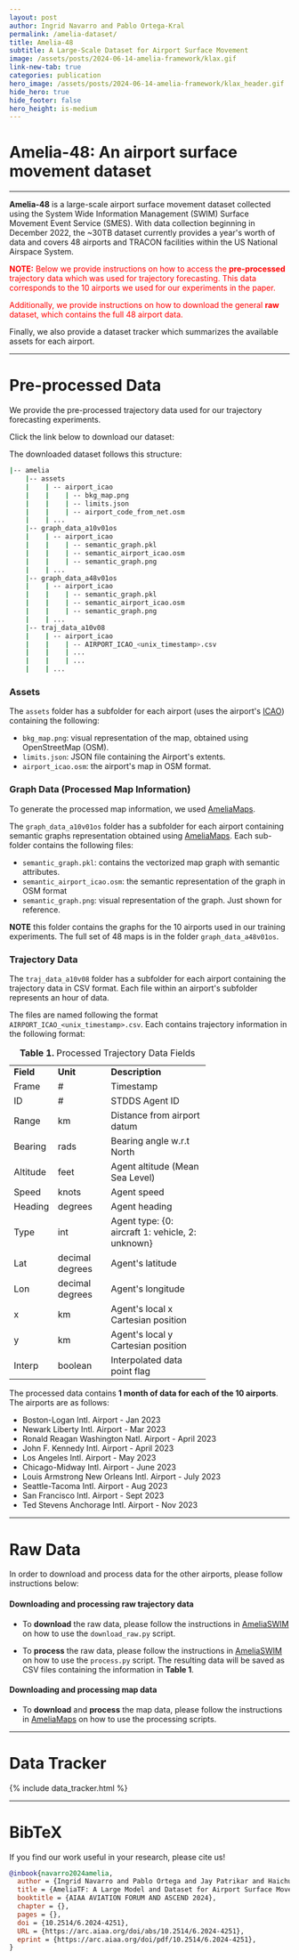 ```yaml
---
layout: post
author: Ingrid Navarro and Pablo Ortega-Kral
permalink: /amelia-dataset/
title: Amelia-48
subtitle: A Large-Scale Dataset for Airport Surface Movement
image: /assets/posts/2024-06-14-amelia-framework/klax.gif
link-new-tab: true
categories: publication
hero_image: /assets/posts/2024-06-14-amelia-framework/klax_header.gif
hide_hero: true
hide_footer: false
hero_height: is-medium
---
```


<h1>
Amelia-48: An airport surface movement dataset
</h1>

<hr>

**Amelia-48** is a large-scale airport surface movement dataset collected using the System Wide Information Management (SWIM) Surface Movement Event Service (SMES). With data collection beginning in December 2022, the ~30TB dataset currently provides a year's worth of data and covers 48 airports and TRACON facilities within the US National Airspace System.

<p style="color:red"> 
<b>NOTE:</b> Below we provide instructions on how to access the <b>pre-processed</b> trajectory data which was used for trajectory forecasting. This data corresponds to the 10 airports we used for our experiments in the paper.
</p>

<p style="color:red"> 
Additionally, we provide instructions on how to download the general <b>raw</b> dataset, which contains the full 48 airport data. 
</p>

Finally, we also provide a dataset tracker which summarizes the available assets for each airport.

<hr>

# Pre-processed Data

We provide the pre-processed trajectory data used for our trajectory forecasting experiments. 

Click the link below to download our dataset:

<a class="button" itemprop="paper" href="https://airlab-share-01.andrew.cmu.edu:9000/amelia-processed/amelia-10.zip" target="_blank"> <i class="fas fa-database fa-lg"></i></a>

The downloaded dataset follows this structure:
```bash
|-- amelia
    |-- assets
    |    | -- airport_icao
    |    |    | -- bkg_map.png
    |    |    | -- limits.json
    |    |    | -- airport_code_from_net.osm
    |    | ...
    |-- graph_data_a10v01os
    |    | -- airport_icao
    |    |    | -- semantic_graph.pkl
    |    |    | -- semantic_airport_icao.osm
    |    |    | -- semantic_graph.png
    |    | ...
    |-- graph_data_a48v01os
    |    | -- airport_icao
    |    |    | -- semantic_graph.pkl
    |    |    | -- semantic_airport_icao.osm
    |    |    | -- semantic_graph.png
    |    | ...
    |-- traj_data_a10v08
    |    | -- airport_icao
    |    |    | -- AIRPORT_ICAO_<unix_timestamp>.csv
    |    |    | ...
    |    |    | ...
    |    | ...
```

### Assets

The `assets` folder has a subfolder for each airport (uses the airport's [ICAO](https://en.wikipedia.org/wiki/ICAO_airport_code)) containing the following:
* `bkg_map.png`: visual representation of the map, obtained using OpenStreetMap (OSM).
* `limits.json`: JSON file containing the Airport's extents.
* `airport_icao.osm`: the airport's map in OSM format.

### Graph Data (Processed Map Information)

To generate the processed map information, we used [AmeliaMaps](https://github.com/AmeliaCMU/AmeliaMaps).

The `graph_data_a10v01os` folder has a subfolder for each airport containing semantic graphs representation obtained using [AmeliaMaps](https://github.com/AmeliaCMU/AmeliaMaps). Each sub-folder contains the following files:
* `semantic_graph.pkl`: contains the vectorized map graph with semantic attributes.
* `semantic_airport_icao.osm`: the semantic representation of the graph in OSM format
* `semantic_graph.png`: visual representation of the graph. Just shown for reference.

**NOTE** this folder contains the graphs for the 10 airports used in our training experiments. The full set of 48 maps is in the folder `graph_data_a48v01os`.

### Trajectory Data

The `traj_data_a10v08` folder has a subfolder for each airport containing the trajectory data in CSV format. Each file within an airport's subfolder represents an hour of data.

The files are named following the format ```AIRPORT_ICAO_<unix_timestamp>.csv```. Each contains trajectory information in the following format: 
<br>

<table align="center" style="width:70%">
  <caption><b>Table 1. </b> Processed Trajectory Data Fields</caption>
  <tr>
  <tr>
    <td><b>Field</b></td>
    <td><b>Unit</b></td>
    <td><b>Description</b></td>
  </tr><td>Frame</td><td>#</td><td>Timestamp</td></tr>
  <tr><td>ID</td><td>#</td><td>STDDS Agent ID</td></tr>
  <tr><td>Range</td><td>km</td><td>Distance from airport datum</td></tr>
  <tr><td>Bearing</td><td>rads</td><td>Bearing angle w.r.t North</td></tr>
  <tr><td>Altitude</td><td>feet</td><td>Agent altitude (Mean Sea Level)</td></tr>
  <tr><td>Speed</td><td>knots</td><td>Agent speed</td></tr>
  <tr><td>Heading</td><td>degrees</td><td>Agent heading</td></tr>
  <tr><td>Type</td><td>int</td><td>Agent type: {0: aircraft 1: vehicle, 2: unknown}</td></tr>
  <tr><td>Lat</td><td>decimal degrees</td><td>Agent's latitude</td></tr>
  <tr><td>Lon</td><td>decimal degrees</td><td>Agent's longitude</td></tr>
  <tr><td>x</td><td>km</td><td>Agent's local x Cartesian position</td></tr>
  <tr><td>y</td><td>km</td><td>Agent's local y Cartesian position</td></tr>
  <tr><td>Interp</td><td>boolean</td><td>Interpolated data point flag</td></tr>
</table>

The processed data contains **1 month of data for each of the 10 airports**. The airports are as follows:

- Boston-Logan Intl. Airport	- Jan 2023
- Newark Liberty Intl. Airport	- Mar 2023
- Ronald Reagan Washington Natl. Airport - April 2023
- John F. Kennedy Intl. Airport	- April 2023	
- Los Angeles Intl. Airport - May 2023	
- Chicago-Midway Intl. Airport - June 2023	
- Louis Armstrong New Orleans Intl. Airport - July 2023	
- Seattle-Tacoma Intl. Airport - Aug 2023
- San Francisco Intl. Airport - Sept 2023
- Ted Stevens Anchorage Intl. Airport	-	Nov 2023


<hr>

# Raw Data

In order to download and process data for the other airports, please follow instructions below:

#### Downloading and processing raw trajectory data

* To **download** the raw data, please follow the instructions in [AmeliaSWIM](https://github.com/AmeliaCMU/AmeliaSWIM) on how to use the `download_raw.py` script.  

* To **process** the raw data, please follow the instructions in [AmeliaSWIM](https://github.com/AmeliaCMU/AmeliaSWIM) on how to use the `process.py` script. The resulting data will be saved as CSV files containing the information in **Table 1**.

#### Downloading and processing map data

* To **download** and **process** the map data, please follow the instructions in [AmeliaMaps](https://github.com/AmeliaCMU/AmeliaMaps) on how to use the processing scripts. 

<hr>

# Data Tracker

{% include data_tracker.html %}

<hr>

# BibTeX

If you find our work useful in your research, please cite us!

```bibtex
@inbook{navarro2024amelia,
  author = {Ingrid Navarro and Pablo Ortega and Jay Patrikar and Haichuan Wang and Zelin Ye and Jong Hoon Park and Jean Oh and Sebastian Scherer},
  title = {AmeliaTF: A Large Model and Dataset for Airport Surface Movement Forecasting},
  booktitle = {AIAA AVIATION FORUM AND ASCEND 2024},
  chapter = {},
  pages = {},
  doi = {10.2514/6.2024-4251},
  URL = {https://arc.aiaa.org/doi/abs/10.2514/6.2024-4251},
  eprint = {https://arc.aiaa.org/doi/pdf/10.2514/6.2024-4251},
}
```
